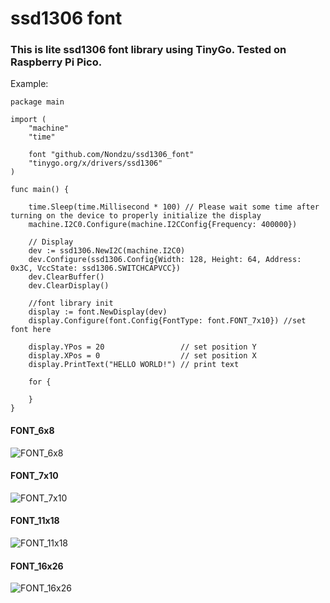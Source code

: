 # ssd1306 font

### This is  lite ssd1306 font library using TinyGo. Tested on Raspberry Pi Pico.


Example:
```
package main

import (
	"machine"
	"time"

	font "github.com/Nondzu/ssd1306_font"
	"tinygo.org/x/drivers/ssd1306"
)

func main() {

	time.Sleep(time.Millisecond * 100) // Please wait some time after turning on the device to properly initialize the display
	machine.I2C0.Configure(machine.I2CConfig{Frequency: 400000})

	// Display
	dev := ssd1306.NewI2C(machine.I2C0)
	dev.Configure(ssd1306.Config{Width: 128, Height: 64, Address: 0x3C, VccState: ssd1306.SWITCHCAPVCC})
	dev.ClearBuffer()
	dev.ClearDisplay()

	//font library init
	display := font.NewDisplay(dev)
	display.Configure(font.Config{FontType: font.FONT_7x10}) //set font here

	display.YPos = 20                 // set position Y
	display.XPos = 0                  // set position X
	display.PrintText("HELLO WORLD!") // print text

	for {

	}
}

```




#### FONT_6x8 
![FONT_6x8](https://user-images.githubusercontent.com/20000097/186149922-b45a203e-44cd-478e-97d9-5f99e885c639.png)

#### FONT_7x10
![FONT_7x10](https://user-images.githubusercontent.com/20000097/186149937-4c95dc76-6f37-4675-b36c-3ef3fbb3ea5c.png)

#### FONT_11x18
![FONT_11x18](https://user-images.githubusercontent.com/20000097/186149933-1420af08-3221-4cf7-9ee4-13f2e20f6c41.png)

#### FONT_16x26
![FONT_16x26](https://user-images.githubusercontent.com/20000097/186149928-0c716beb-da9b-4dd5-b72f-5d681adaa802.png)

